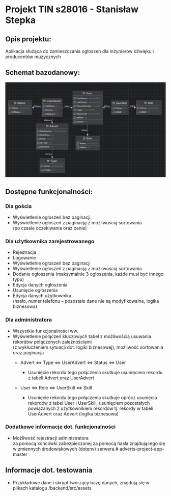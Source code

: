 # Projekt TIN s28016 - Stanisław Stepka

## Opis projektu:
Aplikacja służąca do zamieszczania ogłoszeń dla inżynierów 
dźwięku i producentów muzycznych

## Schemat bazodanowy:
![img.png](frontend/public/screenshot_do_readme.png)

## Dostępne funkcjonalności:
### Dla gościa
- Wyświetlenie ogłoszeń bez paginacji
- Wyświetlenie ogłoszeń z paginacją z możliwością sortowania  
  (po czasie oczekiwania oraz cenie)
### Dla użytkownika zarejestrowanego
- Rejestracja
- Logowanie
- Wyświetlenie ogłoszeń bez paginacji
- Wyświetlenie ogłoszeń z paginacją z możliwością sortowania
- Dodanie ogłoszenia (maksymalnie 3 ogłoszenia, każde musi być innego typu)
- Edycja danych ogłoszenia
- Usunięcie ogłoszenia
- Edycja danych użytkownika  
  (hasło, numer telefonu – pozostałe dane nie są modyfikowalne, logika biznesowa)
### Dla administratora
- Wszystkie funkcjonalności ww.
- Wyświetlenie połączeń kluczowych tabel z możliwością usuwania rekordów połączonych zależnościami  
  (z wykluczeniem sytuacji dot. logiki biznesowej), możliwość sortowania oraz paginacja
    - Advert ⇔ Type ⇔ UserAdvert ⇔ Status ⇔ User
        - Usunięcie rekordu tego połączenia skutkuje usunięciem rekordu z tabeli Advert oraz UserAdvert

    - User ⇔ Role ⇔ UserSkill ⇔ Skill
        - Usunięcie rekordu tego połączenia skutkuje oprócz usunięcia rekordów z tabel User i UserSkill, usunięciem pozostałych powiązanych z użytkownikiem rekordów tj. rekordy w tabeli UserAdvert oraz Advert (logika biznesowa)
### Dodatkowe informacje dot. funkcjonalności
- Możliwość rejestracji administratora  
  za pomocą końcówki zabezpieczonej za pomocą hasła znajdującego się w zmiennych środowiskowych (dotenv) serwera.# adverts-project-app-master

## Informacje dot. testowania
- Przykładowe dane i skrypt tworzący bazę danych, znajdują się w plikach 
 katalogu /backend/src/assets